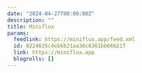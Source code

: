 ```yaml
---
date: "2024-04-27T00:00:00Z"
description: ""
title: Miniflux
params:
  feedlink: https://miniflux.app/feed.xml
  id: 0224635c4eb6b21aa36c6361bb66621f
  link: https://miniflux.app
  blogrolls: []
---
```

